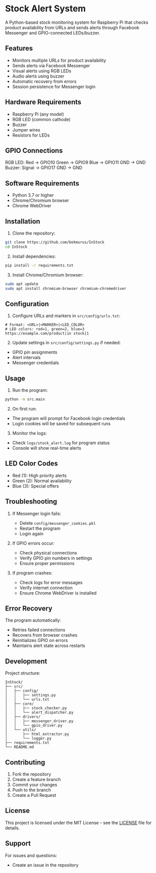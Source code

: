 # Stock Alert System

A Python-based stock monitoring system for Raspberry Pi that checks product availability from URLs and sends alerts through Facebook Messenger and GPIO-connected LEDs/buzzer.

## Features

- Monitors multiple URLs for product availability
- Sends alerts via Facebook Messenger
- Visual alerts using RGB LEDs
- Audio alerts using buzzer
- Automatic recovery from errors
- Session persistence for Messenger login

## Hardware Requirements

- Raspberry Pi (any model)
- RGB LED (common cathode)
- Buzzer
- Jumper wires
- Resistors for LEDs

## GPIO Connections 
RGB LED:
Red -> GPIO10
Green -> GPIO9
Blue -> GPIO11
GND -> GND
Buzzer:
Signal -> GPIO17
GND -> GND

## Software Requirements

- Python 3.7 or higher
- Chrome/Chromium browser
- Chrome WebDriver

## Installation

1. Clone the repository:
```bash
git clone https://github.com/bekmurus/InStock
cd InStock
```

2. Install dependencies:
```bash
pip install -r requirements.txt
```

3. Install Chrome/Chromium browser:
```bash
sudo apt update
sudo apt install chromium-browser chromium-chromedriver
```

## Configuration

1. Configure URLs and markers in `src/config/urls.txt`:
```
# Format: <URL>|<MARKER>|<LED_COLOR>
# LED colors: red=1, green=2, blue=3
https://example.com/product|in stock|1
```

2. Update settings in `src/config/settings.py` if needed:
- GPIO pin assignments
- Alert intervals
- Messenger credentials

## Usage

1. Run the program:
```bash
python -m src.main
```

2. On first run:
- The program will prompt for Facebook login credentials
- Login cookies will be saved for subsequent runs

3. Monitor the logs:
- Check `logs/stock_alert.log` for program status
- Console will show real-time alerts

## LED Color Codes

- Red (1): High priority alerts
- Green (2): Normal availability
- Blue (3): Special offers

## Troubleshooting

1. If Messenger login fails:
   - Delete `config/messenger_cookies.pkl`
   - Restart the program
   - Login again

2. If GPIO errors occur:
   - Check physical connections
   - Verify GPIO pin numbers in settings
   - Ensure proper permissions

3. If program crashes:
   - Check logs for error messages
   - Verify internet connection
   - Ensure Chrome WebDriver is installed

## Error Recovery

The program automatically:
- Retries failed connections
- Recovers from browser crashes
- Reinitializes GPIO on errors
- Maintains alert state across restarts

## Development

Project structure:
```
InStock/
├── src/
│   ├── config/
│   │   ├── settings.py
│   │   └── urls.txt
│   ├── core/
│   │   ├── stock_checker.py
│   │   └── alert_dispatcher.py
│   ├── drivers/
│   │   ├── messenger_driver.py
│   │   └── gpio_driver.py
│   └── utils/
│       ├── html_extractor.py
│       └── logger.py
├── requirements.txt
└── README.md
```

## Contributing

1. Fork the repository
2. Create a feature branch
3. Commit your changes
4. Push to the branch
5. Create a Pull Request

## License

This project is licensed under the MIT License - see the [LICENSE](LICENSE) file for details.

## Support

For issues and questions:
- Create an issue in the repository
